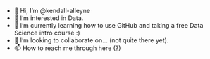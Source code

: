 - 👋 Hi, I’m @kendall-alleyne
- 👀 I’m interested in Data.
- 🌱 I’m currently learning how to use GitHub and taking a free Data Science intro course :)
- 💞️ I’m looking to collaborate on... (not quite there yet).
- 📫 How to reach me through here (?)

<!---
kendall-alleyne/kendall-alleyne is a ✨ special ✨ repository because its `README.md` (this file) appears on your GitHub profile.
You can click the Preview link to take a look at your changes.
--->
